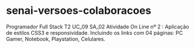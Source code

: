 # senai-versoes-colaboracoes
Programador Full Stack T2
UC_09 SA_02 Atividade On Line nº 2 : Aplicação de estilos CSS3 e responsividade.
Incluindo os links com 04 páginas: PC Gamer, Notebook, Playstation, Celulares.
